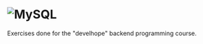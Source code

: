 # ![MySQL](https://img.shields.io/badge/mysql-%2300f.svg?style=for-the-badge&logo=mysql&logoColor=white)

Exercises done for the "develhope" backend programming course.
